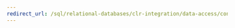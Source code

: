 ```yaml
---
redirect_url: /sql/relational-databases/clr-integration/data-access/context-connection?toc=%2fsql%2frelational-databases%2fclr-integration%2fdata-access%2ftoc.json
---
```

